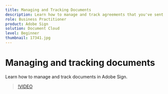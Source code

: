 ```yaml
---
title: Managing and Tracking Documents
description: Learn how to manage and track agreements that you've sent for signature
role: Business Practitioner
product: Adobe Sign
solution: Document Cloud
level: Beginner
thumbnail: 17341.jpg
---
```


# Managing and tracking documents

Learn how to manage and track documents in Adobe Sign.

>[!VIDEO](https://video.tv.adobe.com/v/17341?hidetitle=true)